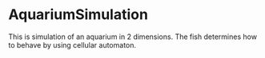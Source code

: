 # AquariumSimulation
This is simulation of an aquarium in 2 dimensions. The fish determines how to behave by using cellular automaton.
